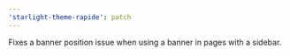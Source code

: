 ```yaml
---
'starlight-theme-rapide': patch
---
```


Fixes a banner position issue when using a banner in pages with a sidebar.
